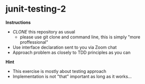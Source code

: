 # junit-testing-2

**Instructions**

- *CLONE* this repository as usual
  - please use git clone and command line, this is simply "more proffessional"
- Use interface declaration sent to you via Zoom chat  
- Approach problem as closely to TDD principles as you can

**Hint**

- This exercise is mostly about testing approach
- Implementation is not "that" important as long as it works...
